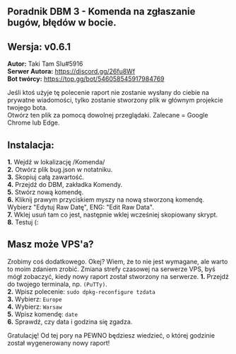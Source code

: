 ## Poradnik DBM 3 - Komenda na zgłaszanie bugów, błędów w bocie. 
## Wersja: v0.6.1
<b>Autor:</b> Taki Tam Slu#5916<br>
<b>Serwer Autora:</b> https://discord.gg/26fu8Wf<br>
<b>Bot twórcy:</b> https://top.gg/bot/546058545917984769<br>

Jeśli ktoś użyje tę polecenie raport nie zostanie wysłany do ciebie na prywatne wiadomości, tylko zostanie stworzony plik w głównym projekcie twojego bota.<br>
Otwórz ten plik za pomocą dowolnej przeglądaki. Zalecane = Google Chrome lub Edge.

## Instalacja:
<b>1.</b> Wejdź w lokalizację /Komenda/<br>
<b>2.</b> Otwórz plik bug.json w notatniku.<br>
<b>3.</b> Skopiuj całą zawartość.<br>
<b>4.</b> Przejdź do DBM, zakładka Komendy.<br>
<b>5.</b> Stwórz nową komendę.<br>
<b>6.</b> Kliknij prawym przyciskiem myszy na nową stworzoną komendę. Wybierz "Edytuj Raw Datę", ENG: "Edit Raw Data".<br>
<b>7.</b> Wklej usuń tam co jest, następnie wklej wcześniej skopiowany skrypt.<br>
<b>8.</b> Testuj (:<br>

## Masz może VPS'a?
Zrobimy coś dodatkowego. Okej? Wiem, że to nie jest wymagane, ale warto to moim zdaniem zrobić.
Zmiana strefy czasowej na serwerze VPS, byś mógł zobaczyć, kiedy nowy raport został stworzony na serwerze.
<b>1.</b> Przejdź do twojego terminala, np. <code>(PuTTy)</code>.<br>
<b>2.</b> Wpisz polecenie: <code>sudo dpkg-reconfigure tzdata</code><br>
<b>3.</b> Wybierz: <code>Europe</code><br>
<b>4.</b> Wybierz: <code>Warsaw</code><br>
<b>5.</b> Wpisz komendę: <code>date</code><br>
<b>6.</b> Sprawdź, czy data i godzina się zgadza.<br>

Gratulację! Od tej pory na PEWNO będziesz wiedzieć, o której godzinie został wygenerowany nowy raport!
